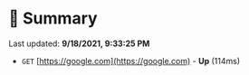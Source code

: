 # 📖 Summary
Last updated: **9/18/2021, 9:33:25 PM**

- `GET` [https://google.com](https://google.com) - **Up** (114ms)
